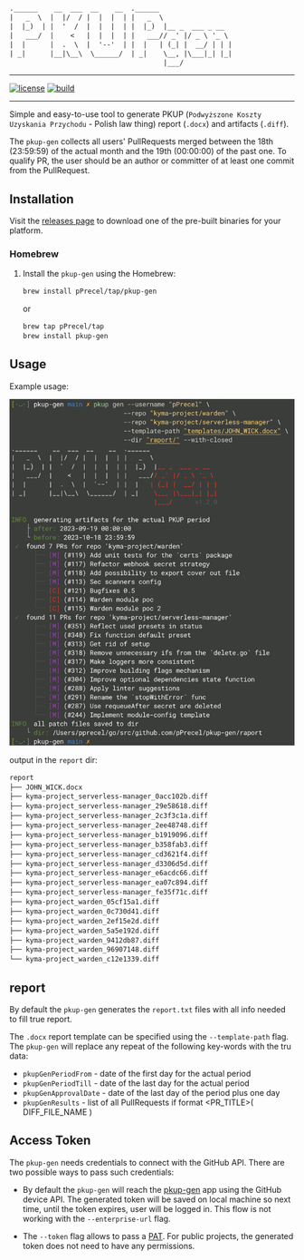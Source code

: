 #

``` text
.______    __  ___  __    __  .______
|   _  \  |  |/  / |  |  |  | |   _  \
|  |_)  | |  '  /  |  |  |  | |  |_)  |__ _  ___ _ __
|   ___/  |    <   |  |  |  | |   ___// _' |/ _ \ '_ \
|  |      |  .  \  |  '--'  | |  |   | (_| |  __/ | | |
| _|      |__|\__\  \______/  | _|    \__, |\___|_| |_|
                                      |___/
```

---

[![license](https://img.shields.io/badge/License-MIT-brightgreen.svg?style=for-the-badge)](https://github.com/pPrecel/pkup-gen/blob/main/LICENSE)
[![build](https://img.shields.io/github/actions/workflow/status/pPrecel/pkup-gen/tests-build.yml?style=for-the-badge)](https://github.com/pPrecel/pkup-gen/actions/workflows/build.yml)

---

Simple and easy-to-use tool to generate PKUP (`Podwyższone Koszty Uzyskania Przychodu` - Polish law thing) report (`.docx`) and artifacts (`.diff`).

The `pkup-gen` collects all users' PullRequests merged between the 18th (23:59:59) of the actual month and the 19th (00:00:00) of the past one. To qualify PR, the user should be an author or committer of at least one commit from the PullRequest.

## Installation

Visit the [releases page](https://github.com/pPrecel/pkup-gen/releases) to download one of the pre-built binaries for your platform.

### Homebrew

1. Install the `pkup-gen` using the Homebrew:

    ```bash
    brew install pPrecel/tap/pkup-gen
    ```

    or

    ```bash
    brew tap pPrecel/tap
    brew install pkup-gen
    ```

## Usage

Example usage:

![screen1](./docs/screenshot-1.png)

output in the `report` dir:

```bash
report
├── JOHN_WICK.docx
├── kyma-project_serverless-manager_0acc102b.diff
├── kyma-project_serverless-manager_29e58618.diff
├── kyma-project_serverless-manager_2c3f3c1a.diff
├── kyma-project_serverless-manager_2ee48748.diff
├── kyma-project_serverless-manager_b1919096.diff
├── kyma-project_serverless-manager_b358fab3.diff
├── kyma-project_serverless-manager_cd3621f4.diff
├── kyma-project_serverless-manager_d3306d5d.diff
├── kyma-project_serverless-manager_e6acdc66.diff
├── kyma-project_serverless-manager_ea07c894.diff
├── kyma-project_serverless-manager_fe35f71c.diff
├── kyma-project_warden_05cf15a1.diff
├── kyma-project_warden_0c730d41.diff
├── kyma-project_warden_2ef15e2d.diff
├── kyma-project_warden_5a5e192d.diff
├── kyma-project_warden_9412db87.diff
├── kyma-project_warden_96907148.diff
└── kyma-project_warden_c12e1339.diff
```

## report

By default the `pkup-gen` generates the `report.txt` files with all info needed to fill true report.

The `.docx` report template can be specified  using the `--template-path` flag. The `pkup-gen` will replace any repeat of the following key-words with the tru data:

* `pkupGenPeriodFrom` - date of the first day for the actual period
* `pkupGenPeriodTill` - date of the last day for the actual period
* `pkupGenApprovalDate` - date of the last day of the period plus one day
* `pkupGenResults` - list of all PullRequests if format <PR_TITLE>( DIFF_FILE_NAME )

## Access Token

The `pkup-gen` needs credentials to connect with the GitHub API. There are two possible ways to pass such credentials:

* By default the `pkup-gen` will reach the [pkup-gen](https://github.com/apps/pkup-gen) app using the GitHub device API. The generated token will be saved on local machine so next time, until the token expires, user will be logged in. This flow is not working with the `--enterprise-url` flag.

* The `--token` flag allows to pass a [PAT](https://docs.github.com/en/authentication/keeping-your-account-and-data-secure/managing-your-personal-access-tokens). For public projects, the generated token does not need to have any permissions.

